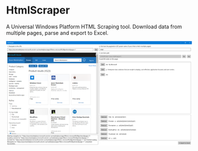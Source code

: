 # HtmlScraper
A Universal Windows Platform HTML Scraping tool. Download data from multiple pages, parse and export to Excel.

![HtmlScraper UWP screenshot](readme-images/screenshot.PNG)